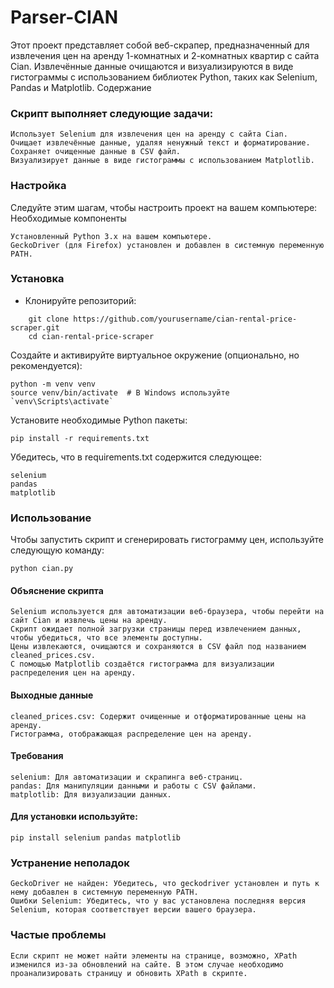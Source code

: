 # Parser-CIAN

Этот проект представляет собой веб-скрапер, предназначенный для извлечения цен на аренду 1-комнатных и 2-комнатных квартир с сайта Cian. Извлечённые данные очищаются и визуализируются в виде гистограммы с использованием библиотек Python, таких как Selenium, Pandas и Matplotlib.
Содержание

### Скрипт выполняет следующие задачи:

    Использует Selenium для извлечения цен на аренду с сайта Cian.
    Очищает извлечённые данные, удаляя ненужный текст и форматирование.
    Сохраняет очищенные данные в CSV файл.
    Визуализирует данные в виде гистограммы с использованием Matplotlib.

### Настройка

Следуйте этим шагам, чтобы настроить проект на вашем компьютере:
Необходимые компоненты

    Установленный Python 3.x на вашем компьютере.
    GeckoDriver (для Firefox) установлен и добавлен в системную переменную PATH.

### Установка

- Клонируйте репозиторий:
```
    git clone https://github.com/yourusername/cian-rental-price-scraper.git
    cd cian-rental-price-scraper
```

Создайте и активируйте виртуальное окружение (опционально, но рекомендуется):
```
python -m venv venv
source venv/bin/activate  # В Windows используйте `venv\Scripts\activate`
```

Установите необходимые Python пакеты:

```
pip install -r requirements.txt
```

Убедитесь, что в requirements.txt содержится следующее:

    selenium
    pandas
    matplotlib

### Использование

Чтобы запустить скрипт и сгенерировать гистограмму цен, используйте следующую команду:

```
python cian.py
```
#### Объяснение скрипта

    Selenium используется для автоматизации веб-браузера, чтобы перейти на сайт Cian и извлечь цены на аренду.
    Скрипт ожидает полной загрузки страницы перед извлечением данных, чтобы убедиться, что все элементы доступны.
    Цены извлекаются, очищаются и сохраняются в CSV файл под названием cleaned_prices.csv.
    С помощью Matplotlib создаётся гистограмма для визуализации распределения цен на аренду.

#### Выходные данные

    cleaned_prices.csv: Содержит очищенные и отформатированные цены на аренду.
    Гистограмма, отображающая распределение цен на аренду.

#### Требования

    selenium: Для автоматизации и скрапинга веб-страниц.
    pandas: Для манипуляции данными и работы с CSV файлами.
    matplotlib: Для визуализации данных.

#### Для установки используйте:

```
pip install selenium pandas matplotlib
```

### Устранение неполадок

    GeckoDriver не найден: Убедитесь, что geckodriver установлен и путь к нему добавлен в системную переменную PATH.
    Ошибки Selenium: Убедитесь, что у вас установлена последняя версия Selenium, которая соответствует версии вашего браузера.

### Частые проблемы

    Если скрипт не может найти элементы на странице, возможно, XPath изменился из-за обновлений на сайте. В этом случае необходимо проанализировать страницу и обновить XPath в скрипте.
